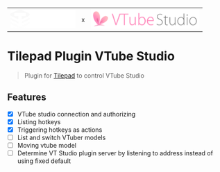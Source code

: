 <table>
<tr>
<td>
<img src="https://github.com/TilePad/tilepad-desktop/raw/main/assets/tilepad-logo.svg" width="150px">
</td>
<td>
x
</td>
<td>
<img src="./assets/vtstudio.png" width="250px">
</td>
</tr>
</table>

# Tilepad Plugin VTube Studio

> Plugin for [Tilepad](https://github.com/tilepad/tilepad-desktop) to control VTube Studio

## Features

- [x] VTube studio connection and authorizing
- [x] Listing hotkeys
- [x] Triggering hotkeys as actions
- [ ] List and switch VTuber models
- [ ] Moving vtube model
- [ ] Determine VT Studio plugin server by listening to address instead of using fixed default
